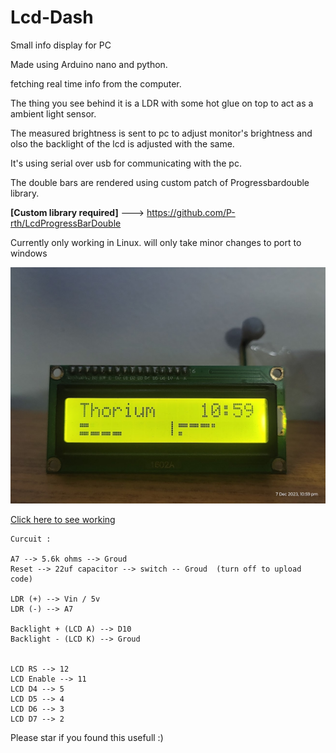 # Lcd-Dash
Small info display for PC


Made using Arduino nano and python. 

fetching real time info from the computer. 

The thing you see behind it is a LDR with some hot glue on top to act as a ambient light sensor. 

The measured brightness is sent to pc to adjust monitor's brightness and olso the backlight of the lcd is adjusted with the same. 

It's using serial over usb for communicating with the pc. 

The double bars are rendered using custom patch of Progressbardouble library. 



**[Custom library required]** ---> https://github.com/P-rth/LcdProgressBarDouble

Currently only working in Linux.
will only take minor changes to port to windows

![Defalt Screen](https://github.com/P-rth/Lcd-Dash/blob/main/Image.jpg?raw=true%29)

[Click here to see working](https://www.reddit.com/r/arduino/comments/18ctvnx/look_what_i_made_lcd_info_panel_for_pc_16x2/)



    Curcuit :
    
    A7 --> 5.6k ohms --> Groud
    Reset --> 22uf capacitor --> switch -- Groud  (turn off to upload code)
    
    LDR (+) --> Vin / 5v
    LDR (-) --> A7
    
    Backlight + (LCD A) --> D10
    Backlight - (LCD K) --> Groud
    
    
    LCD RS --> 12
    LCD Enable --> 11
    LCD D4 --> 5
    LCD D5 --> 4
    LCD D6 --> 3
    LCD D7 --> 2

Please star if you found this usefull :)
